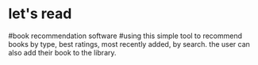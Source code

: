 # let's read
#book recommendation software
#using this simple tool to recommend books by type, best ratings, most recently added, by search.  the user can also add their book to the library.